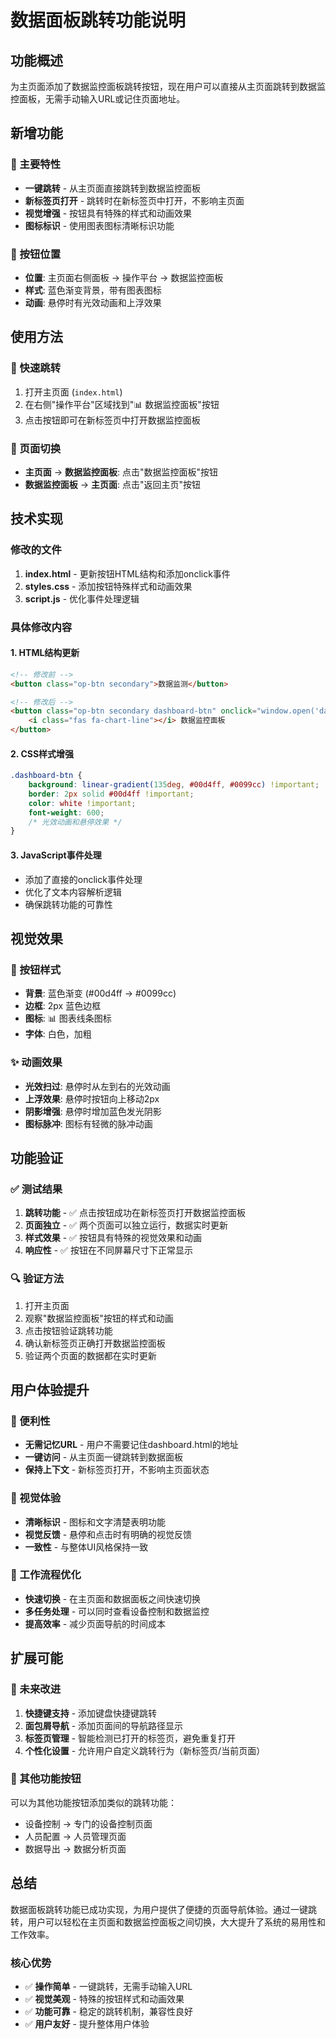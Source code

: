 # 数据面板跳转功能说明

## 功能概述

为主页面添加了数据监控面板跳转按钮，现在用户可以直接从主页面跳转到数据监控面板，无需手动输入URL或记住页面地址。

## 新增功能

### 🎯 主要特性
- **一键跳转** - 从主页面直接跳转到数据监控面板
- **新标签页打开** - 跳转时在新标签页中打开，不影响主页面
- **视觉增强** - 按钮具有特殊的样式和动画效果
- **图标标识** - 使用图表图标清晰标识功能

### 📍 按钮位置
- **位置**: 主页面右侧面板 → 操作平台 → 数据监控面板
- **样式**: 蓝色渐变背景，带有图表图标
- **动画**: 悬停时有光效动画和上浮效果

## 使用方法

### 🚀 快速跳转
1. 打开主页面 (`index.html`)
2. 在右侧"操作平台"区域找到"📊 数据监控面板"按钮
3. 点击按钮即可在新标签页中打开数据监控面板

### 🔄 页面切换
- **主页面** → **数据监控面板**: 点击"数据监控面板"按钮
- **数据监控面板** → **主页面**: 点击"返回主页"按钮

## 技术实现

### 修改的文件
1. **index.html** - 更新按钮HTML结构和添加onclick事件
2. **styles.css** - 添加按钮特殊样式和动画效果
3. **script.js** - 优化事件处理逻辑

### 具体修改内容

#### 1. HTML结构更新
```html
<!-- 修改前 -->
<button class="op-btn secondary">数据监测</button>

<!-- 修改后 -->
<button class="op-btn secondary dashboard-btn" onclick="window.open('dashboard.html', '_blank')">
    <i class="fas fa-chart-line"></i> 数据监控面板
</button>
```

#### 2. CSS样式增强
```css
.dashboard-btn {
    background: linear-gradient(135deg, #00d4ff, #0099cc) !important;
    border: 2px solid #00d4ff !important;
    color: white !important;
    font-weight: 600;
    /* 光效动画和悬停效果 */
}
```

#### 3. JavaScript事件处理
- 添加了直接的onclick事件处理
- 优化了文本内容解析逻辑
- 确保跳转功能的可靠性

## 视觉效果

### 🎨 按钮样式
- **背景**: 蓝色渐变 (#00d4ff → #0099cc)
- **边框**: 2px 蓝色边框
- **图标**: 📊 图表线条图标
- **字体**: 白色，加粗

### ✨ 动画效果
- **光效扫过**: 悬停时从左到右的光效动画
- **上浮效果**: 悬停时按钮向上移动2px
- **阴影增强**: 悬停时增加蓝色发光阴影
- **图标脉冲**: 图标有轻微的脉冲动画

## 功能验证

### ✅ 测试结果
1. **跳转功能** - ✅ 点击按钮成功在新标签页打开数据监控面板
2. **页面独立** - ✅ 两个页面可以独立运行，数据实时更新
3. **样式效果** - ✅ 按钮具有特殊的视觉效果和动画
4. **响应性** - ✅ 按钮在不同屏幕尺寸下正常显示

### 🔍 验证方法
1. 打开主页面
2. 观察"数据监控面板"按钮的样式和动画
3. 点击按钮验证跳转功能
4. 确认新标签页正确打开数据监控面板
5. 验证两个页面的数据都在实时更新

## 用户体验提升

### 🎯 便利性
- **无需记忆URL** - 用户不需要记住dashboard.html的地址
- **一键访问** - 从主页面一键跳转到数据面板
- **保持上下文** - 新标签页打开，不影响主页面状态

### 🎨 视觉体验
- **清晰标识** - 图标和文字清楚表明功能
- **视觉反馈** - 悬停和点击时有明确的视觉反馈
- **一致性** - 与整体UI风格保持一致

### 🚀 工作流程优化
- **快速切换** - 在主页面和数据面板之间快速切换
- **多任务处理** - 可以同时查看设备控制和数据监控
- **提高效率** - 减少页面导航的时间成本

## 扩展可能

### 🔮 未来改进
1. **快捷键支持** - 添加键盘快捷键跳转
2. **面包屑导航** - 添加页面间的导航路径显示
3. **标签页管理** - 智能检测已打开的标签页，避免重复打开
4. **个性化设置** - 允许用户自定义跳转行为（新标签页/当前页面）

### 🎯 其他功能按钮
可以为其他功能按钮添加类似的跳转功能：
- 设备控制 → 专门的设备控制页面
- 人员配置 → 人员管理页面
- 数据导出 → 数据分析页面

## 总结

数据面板跳转功能已成功实现，为用户提供了便捷的页面导航体验。通过一键跳转，用户可以轻松在主页面和数据监控面板之间切换，大大提升了系统的易用性和工作效率。

### 核心优势
- ✅ **操作简单** - 一键跳转，无需手动输入URL
- ✅ **视觉美观** - 特殊的按钮样式和动画效果
- ✅ **功能可靠** - 稳定的跳转机制，兼容性良好
- ✅ **用户友好** - 提升整体用户体验
